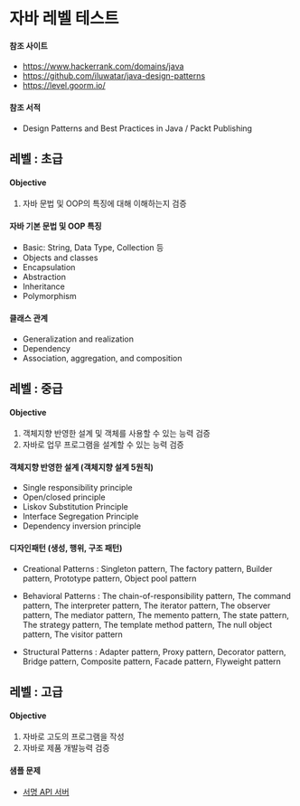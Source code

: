 # 자바 레벨 테스트
#### 참조 사이트
* https://www.hackerrank.com/domains/java
* https://github.com/iluwatar/java-design-patterns
* https://level.goorm.io/

#### 참조 서적
* Design Patterns and Best Practices in Java / Packt Publishing

## 레벨 : 초급
#### Objective
1. 자바 문법 및 OOP의 특징에 대해 이해하는지 검증

#### 자바 기본 문법 및 OOP 특징
* Basic: String, Data Type, Collection 등
* Objects and classes
* Encapsulation
* Abstraction
* Inheritance
* Polymorphism

#### 클래스 관계
* Generalization and realization
* Dependency
* Association, aggregation, and composition

## 레벨 : 중급

#### Objective
1. 객체지향 반영한 설계 및 객체를 사용할 수 있는 능력 검증
2. 자바로 업무 프로그램을 설계할 수 있는 능력 검증


#### 객체지향 반영한 설계 (객체지향 설계 5원칙)
* Single responsibility principle
* Open/closed principle
* Liskov Substitution Principle
* Interface Segregation Principle
* Dependency inversion principle

#### 디자인패턴 (생성, 행위, 구조 패턴)
* Creational Patterns : Singleton pattern, The factory pattern, Builder pattern, 
Prototype pattern, Object pool pattern

* Behavioral Patterns :
The chain-of-responsibility pattern, The command pattern, 
The interpreter pattern, The iterator pattern, The observer pattern,
The mediator pattern, The memento pattern, The state pattern,
The strategy pattern, The template method pattern, The null object pattern,
The visitor pattern

* Structural Patterns : Adapter pattern, Proxy pattern, Decorator pattern,
Bridge pattern, Composite pattern, Facade pattern, Flyweight pattern


## 레벨 : 고급

#### Objective
1. 자바로 고도의 프로그램을 작성
2. 자바로 제품 개발능력 검증

#### 샘플 문제

* [서명 API 서버](https://github.com/jeongho-song/java-level/blob/main/api_server.md)
